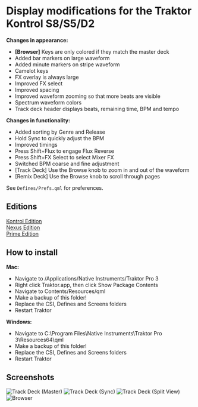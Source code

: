 # Display modifications for the Traktor Kontrol S8/S5/D2

**Changes in appearance:**

  - **[Browser]** Keys are only colored if they match the master deck
  - Added bar markers on large waveform
  - Added minute markers on stripe waveform
  - Camelot keys
  - FX overlay is always large
  - Improved FX select
  - Improved spacing
  - Improved waveform zooming so that more beats are visible
  - Spectrum waveform colors
  - Track deck header displays beats, remaining time, BPM and tempo

**Changes in functionality:**

  - Added sorting by Genre and Release
  - Hold Sync to quickly adjust the BPM
  - Improved timings
  - Press Shift+Flux to engage Flux Reverse
  - Press Shift+FX Select to select Mixer FX
  - Switched BPM coarse and fine adjustment
  - [Track Deck] Use the Browse knob to zoom in and out of the waveform
  - [Remix Deck] Use the Browse knob to scroll through pages

See `Defines/Prefs.qml` for preferences.

## Editions

[Kontrol Edition](https://github.com/ErikMinekus/traktor-kontrol-screens/tree/master)\
[Nexus Edition](https://github.com/ErikMinekus/traktor-kontrol-screens/tree/nexus)\
[Prime Edition](https://github.com/ErikMinekus/traktor-kontrol-screens/tree/prime)

## How to install

**Mac:**

  - Navigate to /Applications/Native Instruments/Traktor Pro 3
  - Right click Traktor.app, then click Show Package Contents
  - Navigate to Contents/Resources/qml
  - Make a backup of this folder!
  - Replace the CSI, Defines and Screens folders
  - Restart Traktor

**Windows:**

  - Navigate to C:\Program Files\Native Instruments\Traktor Pro 3\Resources64\qml
  - Make a backup of this folder!
  - Replace the CSI, Defines and Screens folders
  - Restart Traktor

## Screenshots

![Track Deck (Master)](https://ErikMinekus.github.io/traktor-kontrol-screens/nexus/track-deck-master.jpg)
![Track Deck (Sync)](https://ErikMinekus.github.io/traktor-kontrol-screens/nexus/track-deck-sync.jpg)
![Track Deck (Split View)](https://ErikMinekus.github.io/traktor-kontrol-screens/nexus/track-deck-split.jpg)
![Browser](https://ErikMinekus.github.io/traktor-kontrol-screens/nexus/browser.jpg)
